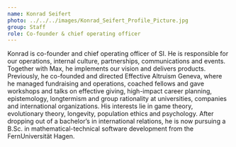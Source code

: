 ```yaml
---
name: Konrad Seifert
photo: ../../../images/Konrad_Seifert_Profile_Picture.jpg
group: Staff
role: Co-founder & chief operating officer
---
```


Konrad is co-founder and chief operating officer of SI. He is responsible for our operations, internal culture, partnerships, communications and events. Together with Max, he implements our vision and delivers products. Previously, he co-founded and directed Effective Altruism Geneva, where he managed fundraising and operations, coached fellows and gave workshops and talks on effective giving, high-impact career planning, epistemology, longtermism and group rationality at universities, companies and international organizations. His interests lie in game theory, evolutionary theory, longevity, population ethics and psychology. After dropping out of a bachelor’s in international relations, he is now pursuing a B.Sc. in mathematical-technical software development from the FernUniversität Hagen.
